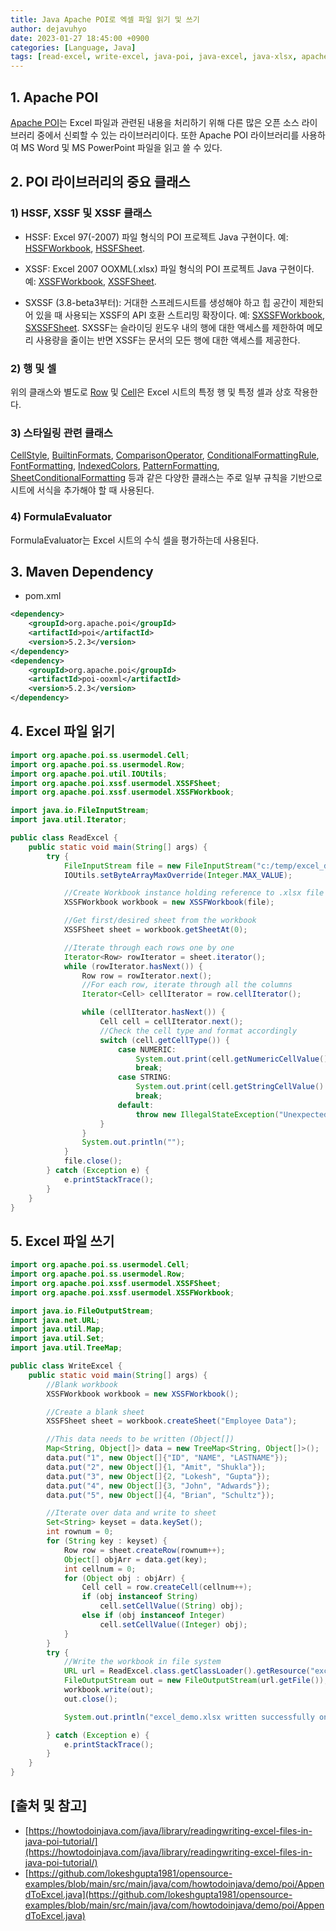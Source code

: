 ```yaml
---
title: Java Apache POI로 엑셀 파일 읽기 및 쓰기
author: dejavuhyo
date: 2023-01-27 18:45:00 +0900
categories: [Language, Java]
tags: [read-excel, write-excel, java-poi, java-excel, java-xlsx, apache-poi, excel-hssf, excel-xssf, excel-xssf]
---
```


## 1. Apache POI
[Apache POI](https://poi.apache.org/)는 Excel 파일과 관련된 내용을 처리하기 위해 다른 많은 오픈 소스 라이브러리 중에서 신뢰할 수 있는 라이브러리이다. 또한 Apache POI 라이브러리를 사용하여 MS Word 및 MS PowerPoint 파일을 읽고 쓸 수 있다.

## 2. POI 라이브러리의 중요 클래스

### 1) HSSF, XSSF 및 XSSF 클래스

* HSSF: Excel 97(-2007) 파일 형식의 POI 프로젝트 Java 구현이다. 예: [HSSFWorkbook](https://poi.apache.org/apidocs/dev/org/apache/poi/hssf/usermodel/HSSFWorkbook.html), [HSSFSheet](https://poi.apache.org/apidocs/dev/org/apache/poi/hssf/usermodel/HSSFSheet.html).

* XSSF: Excel 2007 OOXML(.xlsx) 파일 형식의 POI 프로젝트 Java 구현이다. 예: [XSSFWorkbook](https://poi.apache.org/apidocs/dev/org/apache/poi/xssf/usermodel/XSSFWorkbook.html), [XSSFSheet](https://poi.apache.org/apidocs/dev/org/apache/poi/xssf/usermodel/XSSFSheet.html).

* SXSSF (3.8-beta3부터): 거대한 스프레드시트를 생성해야 하고 힙 공간이 제한되어 있을 때 사용되는 XSSF의 API 호환 스트리밍 확장이다. 예: [SXSSFWorkbook](https://poi.apache.org/apidocs/dev/org/apache/poi/xssf/streaming/SXSSFWorkbook.html), [SXSSFSheet](https://poi.apache.org/apidocs/dev/org/apache/poi/xssf/streaming/SXSSFSheet.html). SXSSF는 슬라이딩 윈도우 내의 행에 대한 액세스를 제한하여 메모리 사용량을 줄이는 반면 XSSF는 문서의 모든 행에 대한 액세스를 제공한다.

### 2) 행 및 셀
위의 클래스와 별도로 [Row](https://poi.apache.org/apidocs/dev/org/apache/poi/ss/usermodel/Row.html) 및 [Cell](https://poi.apache.org/apidocs/dev/org/apache/poi/ss/usermodel/Cell.html)은 Excel 시트의 특정 행 및 특정 셀과 상호 작용한다.

### 3) 스타일링 관련 클래스
[CellStyle](https://poi.apache.org/apidocs/dev/org/apache/poi/ss/usermodel/CellStyle.html), [BuiltinFormats](https://poi.apache.org/apidocs/dev/org/apache/poi/ss/usermodel/BuiltinFormats.html), [ComparisonOperator](https://poi.apache.org/apidocs/dev/org/apache/poi/ss/usermodel/ComparisonOperator.html), [ConditionalFormattingRule](https://howtodoinjava.com/java/library/readingwriting-excel-files-in-java-poi-tutorial/), [FontFormatting](https://poi.apache.org/apidocs/dev/org/apache/poi/ss/usermodel/FontFormatting.html), [IndexedColors](https://poi.apache.org/apidocs/dev/org/apache/poi/ss/usermodel/IndexedColors.html), [PatternFormatting](https://poi.apache.org/apidocs/dev/org/apache/poi/hssf/record/cf/PatternFormatting.html), [SheetConditionalFormatting](https://poi.apache.org/apidocs/dev/org/apache/poi/ss/usermodel/SheetConditionalFormatting.html) 등과 같은 다양한 클래스는 주로 일부 규칙을 기반으로 시트에 서식을 추가해야 할 때 사용된다.

### 4) FormulaEvaluator
FormulaEvaluator는 Excel 시트의 수식 셀을 평가하는데 사용된다.

## 3. Maven Dependency

* pom.xml

```xml
<dependency>
    <groupId>org.apache.poi</groupId>
    <artifactId>poi</artifactId>
    <version>5.2.3</version>
</dependency>
<dependency>
    <groupId>org.apache.poi</groupId>
    <artifactId>poi-ooxml</artifactId>
    <version>5.2.3</version>
</dependency>
```

## 4. Excel 파일 읽기

```java
import org.apache.poi.ss.usermodel.Cell;
import org.apache.poi.ss.usermodel.Row;
import org.apache.poi.util.IOUtils;
import org.apache.poi.xssf.usermodel.XSSFSheet;
import org.apache.poi.xssf.usermodel.XSSFWorkbook;

import java.io.FileInputStream;
import java.util.Iterator;

public class ReadExcel {
    public static void main(String[] args) {
        try {
            FileInputStream file = new FileInputStream("c:/temp/excel_demo.xlsx");
            IOUtils.setByteArrayMaxOverride(Integer.MAX_VALUE);

            //Create Workbook instance holding reference to .xlsx file
            XSSFWorkbook workbook = new XSSFWorkbook(file);

            //Get first/desired sheet from the workbook
            XSSFSheet sheet = workbook.getSheetAt(0);

            //Iterate through each rows one by one
            Iterator<Row> rowIterator = sheet.iterator();
            while (rowIterator.hasNext()) {
                Row row = rowIterator.next();
                //For each row, iterate through all the columns
                Iterator<Cell> cellIterator = row.cellIterator();

                while (cellIterator.hasNext()) {
                    Cell cell = cellIterator.next();
                    //Check the cell type and format accordingly
                    switch (cell.getCellType()) {
                        case NUMERIC:
                            System.out.print(cell.getNumericCellValue() + "\t");
                            break;
                        case STRING:
                            System.out.print(cell.getStringCellValue() + "\t");
                            break;
                        default:
                            throw new IllegalStateException("Unexpected value: " + cell.getCellType());
                    }
                }
                System.out.println("");
            }
            file.close();
        } catch (Exception e) {
            e.printStackTrace();
        }
    }
}
```

## 5. Excel 파일 쓰기

```java
import org.apache.poi.ss.usermodel.Cell;
import org.apache.poi.ss.usermodel.Row;
import org.apache.poi.xssf.usermodel.XSSFSheet;
import org.apache.poi.xssf.usermodel.XSSFWorkbook;

import java.io.FileOutputStream;
import java.net.URL;
import java.util.Map;
import java.util.Set;
import java.util.TreeMap;

public class WriteExcel {
    public static void main(String[] args) {
        //Blank workbook
        XSSFWorkbook workbook = new XSSFWorkbook();

        //Create a blank sheet
        XSSFSheet sheet = workbook.createSheet("Employee Data");

        //This data needs to be written (Object[])
        Map<String, Object[]> data = new TreeMap<String, Object[]>();
        data.put("1", new Object[]{"ID", "NAME", "LASTNAME"});
        data.put("2", new Object[]{1, "Amit", "Shukla"});
        data.put("3", new Object[]{2, "Lokesh", "Gupta"});
        data.put("4", new Object[]{3, "John", "Adwards"});
        data.put("5", new Object[]{4, "Brian", "Schultz"});

        //Iterate over data and write to sheet
        Set<String> keyset = data.keySet();
        int rownum = 0;
        for (String key : keyset) {
            Row row = sheet.createRow(rownum++);
            Object[] objArr = data.get(key);
            int cellnum = 0;
            for (Object obj : objArr) {
                Cell cell = row.createCell(cellnum++);
                if (obj instanceof String)
                    cell.setCellValue((String) obj);
                else if (obj instanceof Integer)
                    cell.setCellValue((Integer) obj);
            }
        }
        try {
            //Write the workbook in file system
            URL url = ReadExcel.class.getClassLoader().getResource("excel_demo.xlsx");
            FileOutputStream out = new FileOutputStream(url.getFile());
            workbook.write(out);
            out.close();

            System.out.println("excel_demo.xlsx written successfully on disk.");

        } catch (Exception e) {
            e.printStackTrace();
        }
    }
}
```

## [출처 및 참고]
* [https://howtodoinjava.com/java/library/readingwriting-excel-files-in-java-poi-tutorial/](https://howtodoinjava.com/java/library/readingwriting-excel-files-in-java-poi-tutorial/)
* [https://github.com/lokeshgupta1981/opensource-examples/blob/main/src/main/java/com/howtodoinjava/demo/poi/AppendToExcel.java](https://github.com/lokeshgupta1981/opensource-examples/blob/main/src/main/java/com/howtodoinjava/demo/poi/AppendToExcel.java)

